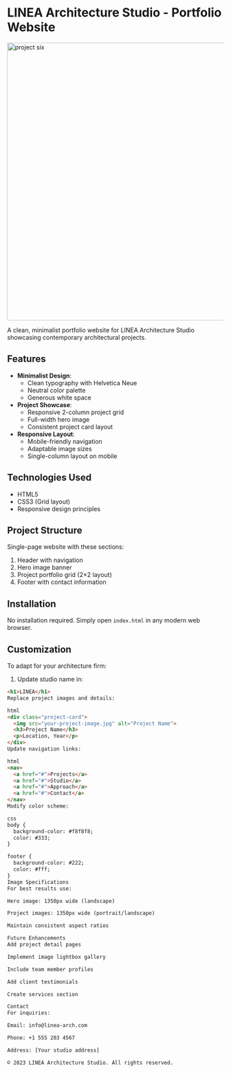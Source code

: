 # LINEA Architecture Studio - Portfolio Website

<img width="1336" height="646" alt="project six" src="https://github.com/user-attachments/assets/55a13f8a-ccce-4f6b-b2c4-46a6270e918f" />


A clean, minimalist portfolio website for LINEA Architecture Studio showcasing contemporary architectural projects.

## Features

- **Minimalist Design**:
  - Clean typography with Helvetica Neue
  - Neutral color palette
  - Generous white space
- **Project Showcase**:
  - Responsive 2-column project grid
  - Full-width hero image
  - Consistent project card layout
- **Responsive Layout**:
  - Mobile-friendly navigation
  - Adaptable image sizes
  - Single-column layout on mobile

## Technologies Used

- HTML5
- CSS3 (Grid layout)
- Responsive design principles

## Project Structure

Single-page website with these sections:
1. Header with navigation
2. Hero image banner
3. Project portfolio grid (2×2 layout)
4. Footer with contact information

## Installation

No installation required. Simply open `index.html` in any modern web browser.

## Customization

To adapt for your architecture firm:

1. Update studio name in:
```html
<h1>LINEA</h1>
Replace project images and details:

html
<div class="project-card">
  <img src="your-project-image.jpg" alt="Project Name">
  <h3>Project Name</h3>
  <p>Location, Year</p>
</div>
Update navigation links:

html
<nav>
  <a href="#">Projects</a>
  <a href="#">Studio</a>
  <a href="#">Approach</a>
  <a href="#">Contact</a>
</nav>
Modify color scheme:

css
body {
  background-color: #f8f8f8;
  color: #333;
}

footer {
  background-color: #222;
  color: #fff;
}
Image Specifications
For best results use:

Hero image: 1350px wide (landscape)

Project images: 1350px wide (portrait/landscape)

Maintain consistent aspect ratios

Future Enhancements
Add project detail pages

Implement image lightbox gallery

Include team member profiles

Add client testimonials

Create services section

Contact
For inquiries:

Email: info@linea-arch.com

Phone: +1 555 203 4567

Address: [Your studio address]

© 2023 LINEA Architecture Studio. All rights reserved.
